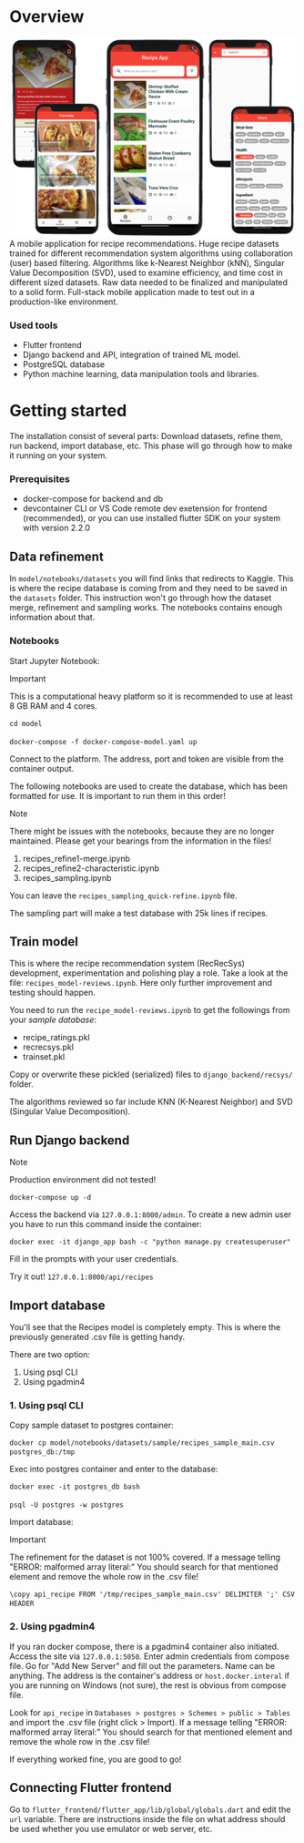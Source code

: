 # Overview
![UI design](images/ui_design.png)
A mobile application for recipe recommendations. Huge recipe datasets trained for different recommendation system algorithms using collaboration (user) based filtering. Algorithms like k-Nearest Neighbor (kNN), Singular Value Decomposition (SVD), used to examine efficiency, and time cost in different sized datasets. Raw data needed to be finalized and manipulated to a solid form. Full-stack mobile application made to test out in a production-like environment.

### Used tools
- Flutter frontend
- Django backend and API, integration of trained ML model.
- PostgreSQL database
- Python machine learning, data manipulation tools and libraries.

# Getting started
The installation consist of several parts: Download datasets, refine them, run backend, import database, etc. This phase will go through how to make it running on your system.

### Prerequisites
- docker-compose for backend and db
- devcontainer CLI or VS Code remote dev exetension for frontend (recommended), or you can use installed flutter SDK on your system with version 2.2.0

## Data refinement
In `model/notebooks/datasets` you will find links that redirects to Kaggle. This is where the recipe database is coming from and they need to be saved in the `datasets` folder. This instruction won't go through how the dataset merge, refinement and sampling works. The notebooks contains enough information about that.

### Notebooks
Start Jupyter Notebook:
> [!IMPORTANT]
> This is a computational heavy platform so it is recommended to use at least 8 GB RAM and 4 cores.
```
cd model

docker-compose -f docker-compose-model.yaml up
```
Connect to the platform. The address, port and token are visible from the container output.

The following notebooks are used to create the database, which has been formatted for use. It is important to run them in this order!

> [!NOTE]
> There might be issues with the notebooks, because they are no longer maintained. Please get your bearings from the information in the files!

1. recipes_refine1-merge.ipynb
2. recipes_refine2-characteristic.ipynb
3. recipes_sampling.ipynb

You can leave the `recipes_sampling_quick-refine.ipynb` file.

The sampling part will make a test database with 25k lines if recipes. 

## Train model
This is where the recipe recommendation system (RecRecSys) development, experimentation and polishing play a role. Take a look at the file: `recipes_model-reviews.ipynb`. Here only further improvement and testing should happen.

You need to run the `recipe_model-reviews.ipynb` to get the followings from your *sample database*:
- recipe_ratings.pkl
- recrecsys.pkl
- trainset.pkl

Copy or overwrite these pickled (serialized) files to `django_backend/recsys/` folder.

The algorithms reviewed so far include KNN (K-Nearest Neighbor) and SVD (Singular Value Decomposition).

## Run Django backend
> [!NOTE]
> Production environment did not tested!

```
docker-compose up -d
```

Access the backend via `127.0.0.1:8000/admin`. To create a new admin user you have to run this command inside the container:
```
docker exec -it django_app bash -c "python manage.py createsuperuser"
```

Fill in the prompts with your user credentials.

Try it out! `127.0.0.1:8000/api/recipes`

## Import database
You'll see that the Recipes model is completely empty. This is where the previously generated .csv file is getting handy. 

There are two option:
1. Using psql CLI
2. Using pgadmin4

### 1. Using psql CLI
Copy sample dataset to postgres container:
```
docker cp model/notebooks/datasets/sample/recipes_sample_main.csv postgres_db:/tmp
```
Exec into postgres container and enter to the database:
```
docker exec -it postgres_db bash

psql -U postgres -w postgres
```
Import database:
> [!IMPORTANT]
> The refinement for the dataset is not 100% covered. If a message telling "ERROR:  malformed array literal:" You should search for that mentioned element and remove the whole row in the .csv file!
```
\copy api_recipe FROM '/tmp/recipes_sample_main.csv' DELIMITER ';' CSV HEADER
```

### 2. Using pgadmin4
If you ran docker compose, there is a pgadmin4 container also initiated. Access the site via `127.0.0.1:5050`. Enter admin credentials from compose file. Go for "Add New Server" and fill out the parameters. Name can be anything. The address is the container's address or `host.docker.interal` if you are running on Windows (not sure), the rest is obvious from compose file.

Look for `api_recipe` in `Databases > postgres > Schemes > public > Tables` and import the .csv file (right click > Import). If a message telling "ERROR:  malformed array literal:" You should search for that mentioned element and remove the whole row in the .csv file!


If everything worked fine, you are good to go!

## Connecting Flutter frontend
Go to `flutter_frontend/flutter_app/lib/global/globals.dart` and edit the `url` variable. There are instructions inside the file on what address should be used whether you use emulator or web server, etc.
